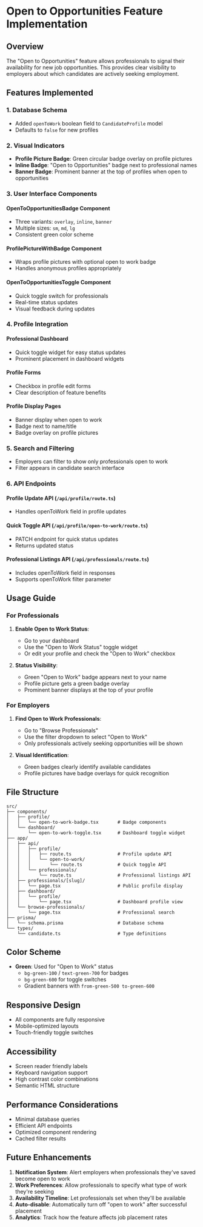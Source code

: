 # Open to Opportunities Feature Implementation

## Overview

The "Open to Opportunities" feature allows professionals to signal their availability for new job opportunities. This provides clear visibility to employers about which candidates are actively seeking employment.

## Features Implemented

### 1. **Database Schema**
- Added `openToWork` boolean field to `CandidateProfile` model
- Defaults to `false` for new profiles

### 2. **Visual Indicators**
- **Profile Picture Badge**: Green circular badge overlay on profile pictures
- **Inline Badge**: "Open to Opportunities" badge next to professional names
- **Banner Badge**: Prominent banner at the top of profiles when open to opportunities

### 3. **User Interface Components**

#### **OpenToOpportunitiesBadge Component**
- Three variants: `overlay`, `inline`, `banner`
- Multiple sizes: `sm`, `md`, `lg`
- Consistent green color scheme

#### **ProfilePictureWithBadge Component**
- Wraps profile pictures with optional open to work badge
- Handles anonymous profiles appropriately

#### **OpenToOpportunitiesToggle Component**
- Quick toggle switch for professionals
- Real-time status updates
- Visual feedback during updates

### 4. **Profile Integration**

#### **Professional Dashboard**
- Quick toggle widget for easy status updates
- Prominent placement in dashboard widgets

#### **Profile Forms**
- Checkbox in profile edit forms
- Clear description of feature benefits

#### **Profile Display Pages**
- Banner display when open to work
- Badge next to name/title
- Badge overlay on profile pictures

### 5. **Search and Filtering**
- Employers can filter to show only professionals open to work
- Filter appears in candidate search interface

### 6. **API Endpoints**

#### **Profile Update API** (`/api/profile/route.ts`)
- Handles openToWork field in profile updates

#### **Quick Toggle API** (`/api/profile/open-to-work/route.ts`)
- PATCH endpoint for quick status updates
- Returns updated status

#### **Professional Listings API** (`/api/professionals/route.ts`)
- Includes openToWork field in responses
- Supports openToWork filter parameter

## Usage Guide

### For Professionals

1. **Enable Open to Work Status**:
   - Go to your dashboard
   - Use the "Open to Work Status" toggle widget
   - Or edit your profile and check the "Open to Work" checkbox

2. **Status Visibility**:
   - Green "Open to Work" badge appears next to your name
   - Profile picture gets a green badge overlay
   - Prominent banner displays at the top of your profile

### For Employers

1. **Find Open to Work Professionals**:
   - Go to "Browse Professionals"
   - Use the filter dropdown to select "Open to Work"
   - Only professionals actively seeking opportunities will be shown

2. **Visual Identification**:
   - Green badges clearly identify available candidates
   - Profile pictures have badge overlays for quick recognition

## File Structure

```
src/
├── components/
│   ├── profile/
│   │   └── open-to-work-badge.tsx       # Badge components
│   └── dashboard/
│       └── open-to-work-toggle.tsx      # Dashboard toggle widget
├── app/
│   ├── api/
│   │   ├── profile/
│   │   │   ├── route.ts                 # Profile update API
│   │   │   └── open-to-work/
│   │   │       └── route.ts             # Quick toggle API
│   │   └── professionals/
│   │       └── route.ts                 # Professional listings API
│   ├── professionals/[slug]/
│   │   └── page.tsx                     # Public profile display
│   ├── dashboard/
│   │   └── profile/
│   │       └── page.tsx                 # Dashboard profile view
│   └── browse-professionals/
│       └── page.tsx                     # Professional search
├── prisma/
│   └── schema.prisma                    # Database schema
└── types/
    └── candidate.ts                     # Type definitions
```

## Color Scheme

- **Green**: Used for "Open to Work" status
  - `bg-green-100` / `text-green-700` for badges
  - `bg-green-600` for toggle switches
  - Gradient banners with `from-green-500 to-green-600`

## Responsive Design

- All components are fully responsive
- Mobile-optimized layouts
- Touch-friendly toggle switches

## Accessibility

- Screen reader friendly labels
- Keyboard navigation support
- High contrast color combinations
- Semantic HTML structure

## Performance Considerations

- Minimal database queries
- Efficient API endpoints
- Optimized component rendering
- Cached filter results

## Future Enhancements

1. **Notification System**: Alert employers when professionals they've saved become open to work
2. **Work Preferences**: Allow professionals to specify what type of work they're seeking
3. **Availability Timeline**: Let professionals set when they'll be available
4. **Auto-disable**: Automatically turn off "open to work" after successful placement
5. **Analytics**: Track how the feature affects job placement rates 